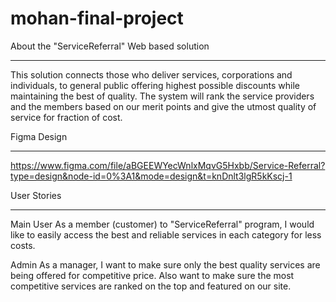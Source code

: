 # mohan-final-project

About the "ServiceReferral" Web based solution
__________________________________________________________________________________________________________
This solution connects those who deliver services, corporations and individuals, to general public offering
highest possible discounts while maintaining the best of quality. The system will rank the service providers
and the members based on our merit points and give the utmost quality of service for fraction of cost.



Figma Design
__________________________________________________________________________________________________________
https://www.figma.com/file/aBGEEWYecWnlxMqvG5Hxbb/Service-Referral?type=design&node-id=0%3A1&mode=design&t=knDnlt3lgR5kKscj-1



User Stories
__________________________________________________________________________________________________________
Main User
As a member (customer) to "ServiceReferral" program, I would like to easily access the best and reliable 
services in each category for less costs.

Admin
As a manager, I want to make sure only the best quality services are being offered for competitive price.
Also want to make sure the most competitive services are ranked on the top and featured on our site.
